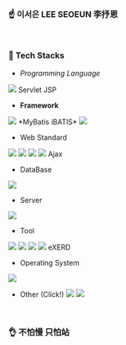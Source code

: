 ### ☝️ 이서은 LEE SEOEUN 李抒恩

<br>

### 🤞 Tech Stacks
- *Programming Language*
<img src="https://img.shields.io/badge/Java-007396?style=flat-square&logo=Java&logoColor=white"/>
Servlet JSP

- **Framework**
<img src="https://img.shields.io/badge/Spring-6DB33F?style=flat-square&logo=Spring&logoColor=white"/>
*MyBatis iBATIS*
<img src="https://img.shields.io/badge/Bootstrap-7952B3?style=flat-square&logo=Bootstrap&logoColor=white"/>

- Web Standard
<img src="https://img.shields.io/badge/HTML-E34F26?style=flat-square&logo=HTML5&logoColor=white"/>
<img src="https://img.shields.io/badge/CSS-1572B6?style=flat-square&logo=CSS3&logoColor=white"/>
<img src="https://img.shields.io/badge/JavaScript-F7DF1E?style=flat-square&logo=JavaScript&logoColor=black"/>
<img src="https://img.shields.io/badge/jQuery-0769AD?style=flat-square&logo=jQuery&logoColor=white"/>
Ajax

- DataBase
<img src="https://img.shields.io/badge/MariaDB-003545?style=flat-square&logo=MariaDB&logoColor=white"/>

- Server
<img src="https://img.shields.io/badge/Apache Tomcat-F8DC75?style=flat-square&logo=Apache Tomcat&logoColor=black"/>

- Tool
<img src="https://img.shields.io/badge/Eclipse IDE-2C2255?style=flat-square&logo=Eclipse IDE&logoColor=white"/>
<img src="https://img.shields.io/badge/Visual Studio Code-007ACC?style=flat-square&logo=Visual Studio Code&logoColor=white"/>
<img src="https://img.shields.io/badge/Gradle-02303A?style=flat-square&logo=Gradle&logoColor=white"/>
<img src="https://img.shields.io/badge/npm-CB3837?style=flat-square&logo=npm&logoColor=white"/>
eXERD

- Operating System
<img src="https://img.shields.io/badge/Windows-0078D6?style=flat-square&logo=Windows&logoColor=white"/>

- Other (Click!)
<a href="https://github.com/leeseoeun" target="_blank"><img src="https://img.shields.io/badge/SEOEUN GitHub-181717?style=flat-square&logo=GitHub&logoColor=white"/></a>
<a href="https://github.com/leeseoeun/Welcome-to-Jeju" target="_blank"><img src="https://img.shields.io/badge/제주 옵서예-EA4AAA?style=flat-square&logo=GitHub Sponsors&logoColor=white"/></a>

<br>

### 👌 不怕慢 只怕站

<!--
### Hi there 👋
-->

<!--
**leeseoeun/leeseoeun** is a ✨ _special_ ✨ repository because its `README.md` (this file) appears on your GitHub profile.

Here are some ideas to get you started:

- 🔭 I’m currently working on ...
- 🌱 I’m currently learning ...
- 👯 I’m looking to collaborate on ...
- 🤔 I’m looking for help with ...
- 💬 Ask me about ...
- 📫 How to reach me: ...
- 😄 Pronouns: ...
- ⚡ Fun fact: ...
-->
